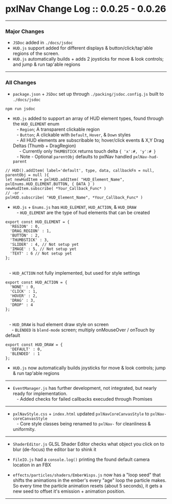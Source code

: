 # pxlNav Change Log :: 0.0.25 - 0.0.26
---------------------


### Major Changes
  - `JSDoc` added in `./docs/jsdoc`
  - `HUD.js` support added for different displays & button/click/tap'able regions of the screen.
  - `HUD.js` automatically builds + adds 2 joysticks for move & look controls; and jump & run tap'able regions

---

### All Changes

  - `package.json` + `JSDoc` set up through `./packing/jsdoc.config.js` built to `./docs/jsdoc`
```
npm run jsdoc
```

  - `HUD.js` added to support an array of HUD element types, found through the `HUD_ELEMENT` enum
<br/>&nbsp;&nbsp; - `Region`; A transparent clickable region
<br/>&nbsp;&nbsp; - `Button`; A clickable with `Default`, `Hover`, & `Down` styles
<br/>&nbsp;&nbsp; - All HUD elements are subscribable to; hover/click events & X,Y Drag Deltas (Thumb + DragRegion)
<br/>&nbsp;&nbsp;&nbsp;&nbsp; - Currently only `THUMBSTICK` returns touch delta `{ 'x':#, 'y':# }`
<br/>&nbsp;&nbsp; - Note - Optional `parentObj` defaults to pxlNav handled `pxlNav-hud-parent`
```
// HUD().addItem( label='default', type, data, callbackFn = null, parentObj = null ){
let newHudItem = pxlHUD.addItem( "HUD_Element_Name", pxlEnums.HUD_ELEMENT.BUTTON, { DATA } )
newHudItem.subscribe( *Your_Callback_Func* )
// -or -
pxlHUD.subscribe( "HUD_Element_Name", *Your_Callback_Func* )
```

  - `HUD.js` + `Enums.js` has `HUD_ELEMENT`, `HUD_ACTION`, & `HUD_DRAW`
<br/>&nbsp;&nbsp; - `HUD_ELEMENT` are the type of hud elements that can be created
```
export const HUD_ELEMENT = {
  'REGION' : 0,
  'DRAG_REGION' : 1,
  'BUTTON' : 2,
  'THUMBSTICK' : 3,
  'SLIDER' : 4, // Not setup yet
  'IMAGE' : 5, // Not setup yet
  'TEXT' : 6 // Not setup yet
};
```

<br/>&nbsp;&nbsp; - `HUD_ACTION` not fully implemented, but used for style settings
```
export const HUD_ACTION = {
  'NONE' : 0,
  'CLICK' : 1,
  'HOVER' : 2,
  'DRAG' : 3,
  'DROP' : 4
};
```

<br/>&nbsp;&nbsp; - `HUD_DRAW` is hud element draw style on screen
<br/>&nbsp;&nbsp;&nbsp;&nbsp; - `BLENDED` is `blend-mode` screen; multiply onMouseOver / onTouch by default
```
export const HUD_DRAW = {
  'DEFAULT' : 0,
  'BLENDED' : 1
};

```

  - `HUD.js` now automatically builds joysticks for move & look controls; jump & run tap'able regions

---

  - `EventManager.js` has further development, not integrated, but nearly ready for implementation.
<br/>&nbsp;&nbsp; - Added checks for failed callbacks execuded through Promises


---

  - `pxlNavStyle.css` + `index.html` updated `pxlNavCoreCanvasStyle` to `pxlNav-coreCanvasStyle`
<br/>&nbsp;&nbsp; - Core style classes being renamed to `pxlNav-` for cleanliness & uniformity.

---

  - `ShaderEditor.js` GLSL Shader Editor checks what object you click on to blur (de-focus) the editor bar to shink it

  - `FileIO.js` had a `console.log()` printing the found default camera location in an FBX
  
  - `effects/particles/shaders/EmberWisps.js` now has a "loop seed" that shifts the animations in the ember's every "age" loop the particle makes. So every time the particle animation resets (about 5 seconds), it gets a new seed to offset it's emission + animation position.
  
---
